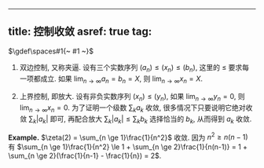 
---
title: 控制收敛
asref: true
tag: [](./index.md)
---

$\gdef\spaces#1{~ #1 ~}$

1. 双边控制, 又称夹逼. 设有三个实数序列 $(a_n) \le (x_n) \le (b_n)$, 这里的 $\le$ 要求每一项都成立. 如果 $\lim_{n \to \infty} a_n = b_n = X$, 则 $\lim_{n \to \infty} x_n = X$. 

1. 上界控制, 即放大. 设有非负实数序列 $(x_n) \le (y_n)$, 如果 $\lim_{n \to \infty} y_n = 0$, 则 $\lim_{n \to \infty} x_n = 0$. 为了证明一个级数 $\sum_k a_k$ 收敛, 很多情况下只要说明它绝对收敛 $\sum_k |a_k|$ 即可, 再配合放大 $\sum_k |a_k| \le \sum_k b_k$ 选择恰当的 $b_k$, 从而得到 $a_k$ 收敛. 

$\textbf{Example.}$ $\zeta(2) = \sum_{n \ge 1}\frac{1}{n^2}$ 收敛. 因为 $n^2 \ge n(n-1)$ 有 $\sum_{n \ge 1}\frac{1}{n^2} \le 1 + \sum_{n \ge 2}\frac{1}{n(n-1)} = 1 + \sum_{n \ge 2}(\frac{1}{n-1} - \frac{1}{n}) = 2$. 
